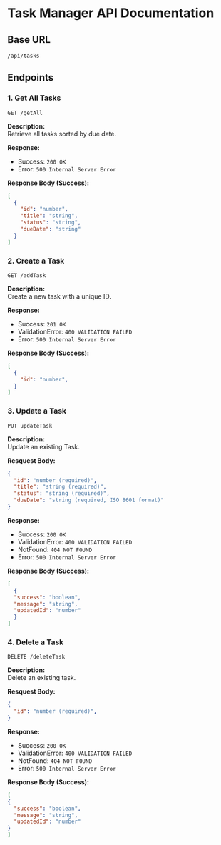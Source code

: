 # Task Manager API Documentation

## Base URL
`/api/tasks`

## Endpoints

### 1. Get All Tasks
`GET /getAll`

**Description:**  
Retrieve all tasks sorted by due date.

**Response:**
- Success: `200 OK`
- Error: `500 Internal Server Error`

**Response Body (Success):**
```json
[
  {
    "id": "number",
    "title": "string",
    "status": "string",
    "dueDate": "string"
  }
]
```

### 2. Create a Task
`GET /addTask`

**Description:**  
Create a new task with a unique ID.

**Response:**
- Success: `201 OK`
- ValidationError: `400 VALIDATION FAILED`
- Error: `500 Internal Server Error`

**Response Body (Success):**
```json
[
  {
    "id": "number",
  }
]
```

### 3. Update a Task
`PUT updateTask`

**Description:**  
Update an existing Task.

**Resquest Body:**
```json
{
  "id": "number (required)",
  "title": "string (required)",
  "status": "string (required)",
  "dueDate": "string (required, ISO 8601 format)"
}
```

**Response:**
- Success: `200 OK`
- ValidationError: `400 VALIDATION FAILED`
- NotFound: `404 NOT FOUND`
- Error: `500 Internal Server Error`

**Response Body (Success):**
```json
[
  {
  "success": "boolean",
  "message": "string",
  "updatedId": "number"
  }
]
```

### 4. Delete a Task
`DELETE /deleteTask`

**Description:**  
Delete an existing task.

**Resquest Body:**
```json
{
  "id": "number (required)",
}
```

**Response:**
- Success: `200 OK`
- ValidationError: `400 VALIDATION FAILED`
- NotFound: `404 NOT FOUND`
- Error: `500 Internal Server Error`

**Response Body (Success):**
```json
[
{
  "success": "boolean",
  "message": "string",
  "updatedId": "number"
}
]
```
